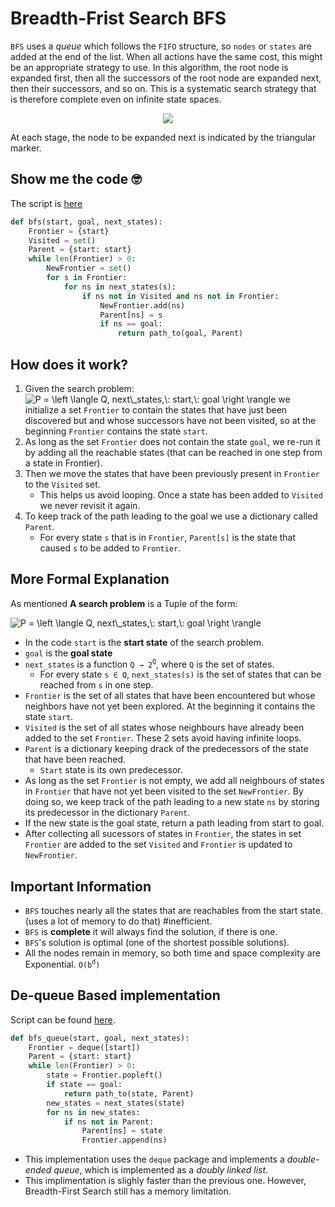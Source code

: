 # Breadth-Frist Search BFS
`BFS` uses a *queue* which follows the `FIFO` structure, so `nodes` or `states` are added at the end of the list.
When all actions have the same cost, this might be an appropriate strategy to use. In this algorithm, the root node is expanded first, then all the successors of the root node are expanded next, then their successors, and so on. This is a systematic search strategy that is therefore complete even on infinite state spaces.
<p align="center">
<img src="https://i.imgur.com/LkQwJaY.png">
</p>
At each stage, the node to be expanded next is indicated by the triangular marker.

## Show me the code 🤓
The script is [here](Scripts/2_2_BFS.py)

```py
def bfs(start, goal, next_states):
    Frontier = {start}
    Visited = set()
    Parent = {start: start}
    while len(Frontier) > 0:
        NewFrontier = set()
        for s in Frontier:
            for ns in next_states(s):
                if ns not in Visited and ns not in Frontier:
                    NewFrontier.add(ns)
                    Parent[ns] = s
                    if ns == goal:
                        return path_to(goal, Parent)
```



## How does it work?

1. Given the search problem: <img src="https://latex.codecogs.com/png.latex?\dpi{150}&space;\bg_black&space;P&space;=&space;\left&space;\langle&space;Q,&space;next\_states,\:&space;start,\:&space;goal&space;\right&space;\rangle" title="P = \left \langle Q, next\_states,\: start,\: goal \right \rangle" /> we initialize a set `Frontier` to contain the states that have just been discovered but and whose successors have not been visited, so at the beginning `Frontier` contains the state `start`.
2. As long as the set `Frontier` does not contain the state `goal`, we re-run it by adding all the reachable states (that can be reached in one step from a state in Frontier).
3. Then we move the states that have been previously present in `Frontier` to the `Visited` set.
   - This helps us avoid looping. Once a state has been added to `Visited` we never revisit it again.
4. To keep track of the path leading to the goal we use a dictionary called `Parent`.
   - For every state `s` that is in `Frontier`, `Parent[s]` is the state that caused `s` to be added to `Frontier`.

## More Formal Explanation
As mentioned **A search problem** is a Tuple of the form:

<img src="https://latex.codecogs.com/png.latex?\dpi{150}&space;\bg_black&space;P&space;=&space;\left&space;\langle&space;Q,&space;next\_states,\:&space;start,\:&space;goal&space;\right&space;\rangle" title="P = \left \langle Q, next\_states,\: start,\: goal \right \rangle" />

- In the code `start` is the **start state** of the search problem.
- `goal` is the **goal state**
- `next_states` is a function `Q → 2`<sup>`Q`</sup>, where `Q` is the set of states.
  - For every state `s ∈ Q`, `next_states(s)` is the set of states that can be reached from `s` in one step.
- `Frontier` is the set of all states that have been encountered but whose neighbors have not yet been explored. At the beginning it contains the state `start`.
- `Visited` is the set of all states whose neighbours have already been added to the set `Frontier`. These 2 sets avoid having infinite loops.
- `Parent` is a dictionary keeping drack of the predecessors of the state that have been reached.     
  - `Start` state is its own predecessor.
- As long as the set `Frontier` is not empty, we add all neighbours of states in `Frontier` that have not yet been visited to the set `NewFrontier`. By doing so, we keep track of the path leading to a new state `ns` by storing its predecessor in the dictionary `Parent`.
- If the new state is the goal state, return a path leading from start to goal.
- After collecting all sucessors of states in `Frontier`, the states in set `Frontier` are added to the set `Visited` and `Frontier` is updated to `NewFrontier`.
  
## Important Information

- `BFS` touches nearly all the states that are reachables from the start state. (uses a lot of memory to do that) #inefficient.
- `BFS` is **complete** it will always find the solution, if there is one.
- `BFS`'s solution is optimal (one of the shortest possible solutions).
- All the nodes remain in memory, so both time and space complexity are Exponential. `O(b`<sup>`d`</sup>`)`

## De-queue Based implementation
Script can be found [here](Scripts/2_2_Queue_Based_BFS.py).
```py
def bfs_queue(start, goal, next_states):
    Frontier = deque([start])
    Parent = {start: start}
    while len(Frontier) > 0:
        state = Frontier.popleft()
        if state == goal:
            return path_to(state, Parent)
        new_states = next_states(state)
        for ns in new_states:
            if ns not in Parent:
                Parent[ns] = state
                Frontier.append(ns)
```
- This implementation uses the `deque` package and implements a *double-ended queue*, which is implemented as a *doubly linked list*.
- This implimentation is slighly faster than the previous one. However, Breadth-First Search still has a memory limitation.